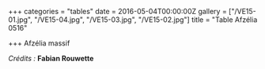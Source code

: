 +++
categories = "tables"
date = 2016-05-04T00:00:00Z
gallery = ["/VE15-01.jpg", "/VE15-04.jpg", "/VE15-03.jpg", "/VE15-02.jpg"]
title = "Table Afzélia 0516"

+++
Afzélia massif

_Crédits :_ **Fabian Rouwette**